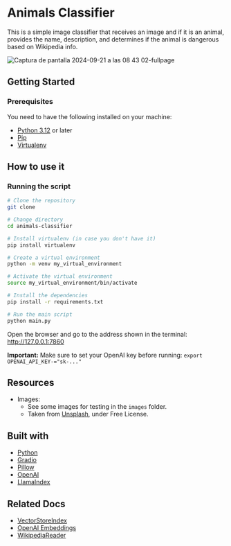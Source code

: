 # Animals Classifier

This is a simple image classifier that receives an image and if it is an animal, provides the name, description, and
determines if the animal is dangerous based on Wikipedia info.

![Captura de pantalla 2024-09-21 a las 08 43 02-fullpage](https://github.com/user-attachments/assets/5420b392-1cc8-42d7-81e0-e3716542b02d)

## Getting Started

### Prerequisites

You need to have the following installed on your machine:

- [Python 3.12](https://www.python.org/downloads/release/python-3124/) or later
- [Pip](https://pypi.org/project/pip/)
- [Virtualenv](https://pypi.org/project/virtualenv/)

## How to use it

### Running the script

```bash
# Clone the repository
git clone

# Change directory
cd animals-classifier

# Install virtualenv (in case you don't have it)
pip install virtualenv

# Create a virtual environment
python -m venv my_virtual_environment

# Activate the virtual environment
source my_virtual_environment/bin/activate

# Install the dependencies
pip install -r requirements.txt

# Run the main script
python main.py
```

Open the browser and go to the address shown in the terminal: http://127.0.0.1:7860

**Important:** Make sure to set your OpenAI key before running: `export OPENAI_API_KEY-="sk-..."`

## Resources

- Images:
    - See some images for testing in the `images` folder.
    - Taken from [Unsplash](https://unsplash.com/), under Free License.

## Built with

- [Python](https://www.python.org/)
- [Gradio](https://www.gradio.app/)
- [Pillow](https://python-pillow.org/)
- [OpenAI](https://www.openai.com/)
- [LlamaIndex](https://llamaindex.ai/)

## Related Docs

- [VectorStoreIndex](https://docs.llamaindex.ai/en/stable/module_guides/indexing/vector_store_index/)
- [OpenAI Embeddings](https://docs.llamaindex.ai/en/stable/examples/embeddings/OpenAI/)
- [WikipediaReader](https://docs.llamaindex.ai/en/stable/api_reference/readers/wikipedia/)
